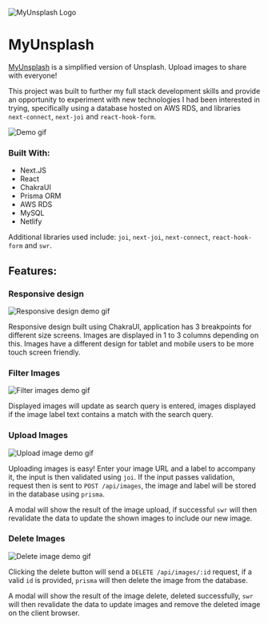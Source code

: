![MyUnsplash Logo](https://i.ibb.co/xqKjt3G/myunsplashlogo.jpg)

# MyUnsplash

[MyUnsplash](www.myunsplash.com) is a simplified version of Unsplash. Upload images to share with everyone!

This project was built to further my full stack development skills and provide an opportunity to experiment with new
technologies I had been interested in trying, specifically using a database hosted on AWS RDS, and libraries
`next-connect`, `next-joi` and `react-hook-form`.

![Demo gif](https://im3.ezgif.com/tmp/ezgif-3-ff1316d02778.gif)

### Built With:

- Next.JS
- React
- ChakraUI
- Prisma ORM
- AWS RDS
- MySQL
- Netlify

Additional libraries used include: `joi`, `next-joi`, `next-connect`, `react-hook-form` and `swr`.

## Features:

### Responsive design

![Responsive design demo gif](https://im3.ezgif.com/tmp/ezgif-3-b0ca894513a5.gif)

Responsive design built using ChakraUI, application has 3 breakpoints for different size screens. Images are displayed
in 1 to 3 columns depending on this. Images have a different design for tablet and mobile users to be more touch screen
friendly.

### Filter Images

![Filter images demo gif](https://im3.ezgif.com/tmp/ezgif-3-02424b345230.gif)

Displayed images will update as search query is entered, images displayed if the image label text contains a match with
the search query.

### Upload Images

![Upload image demo gif](https://im3.ezgif.com/tmp/ezgif-3-ff1316d02778.gif)

Uploading images is easy! Enter your image URL and a label to accompany it, the input is then validated using `joi`. If
the input passes validation, request then is sent to `POST /api/images`, the image and label will be stored in the
database using `prisma`.

A modal will show the result of the image upload, if successful `swr` will then revalidate the data to update the shown
images to include our new image.

### Delete Images

![Delete image demo gif](https://im3.ezgif.com/tmp/ezgif-3-765a05558422.gif)

Clicking the delete button will send a `DELETE /api/images/:id` request, if a valid `id` is provided, `prisma` will then
delete the image from the database.

A modal will show the result of the image delete, deleted successfully, `swr` will then revalidate the data to update
images and remove the deleted image on the client browser.
